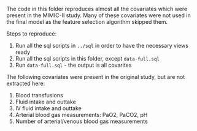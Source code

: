 The code in this folder reproduces almost all the covariates which were present in the MIMIC-II study.
Many of these covariates were not used in the final model as the feature selection algorithm skipped them.

Steps to reproduce:

1. Run all the sql scripts in `../sql` in order to have the necessary views ready
2. Run all the sql scripts in this folder, except `data-full.sql`
3. Run `data-full.sql` - the output is all covarites

The following covariates were present in the original study, but are not extracted here:

1. Blood transfusions
2. Fluid intake and outtake
3. IV fluid intake and outtake
4. Arterial blood gas measurements: PaO2, PaCO2, pH
5. Number of arterial/venous blood gas measurements
